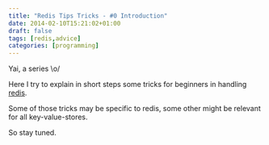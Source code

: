 ```yaml
---
title: "Redis Tips Tricks - #0 Introduction"
date: 2014-02-10T15:21:02+01:00
draft: false
tags: [redis,advice]
categories: [programming]
---
```


Yai, a series \o/

Here I try to explain in short steps some tricks for beginners in handling [redis](http://redis.io).

Some of those tricks may be specific to redis, some other might be relevant for all key-value-stores.

So stay tuned.
